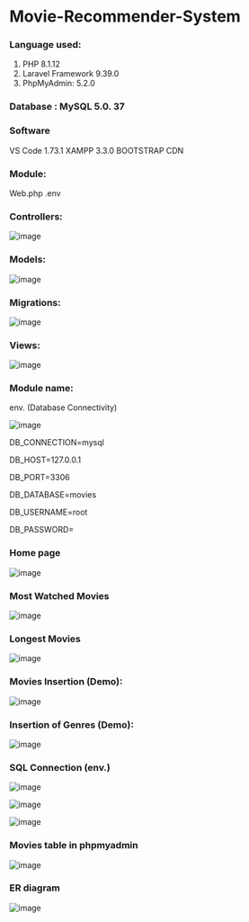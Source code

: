 # Movie-Recommender-System

### Language used:
1)	PHP 8.1.12
2)	Laravel Framework 9.39.0
3)	PhpMyAdmin: 5.2.0

### Database : MySQL  5.0. 37	

### Software 
VS Code 1.73.1
XAMPP 3.3.0
BOOTSTRAP CDN

### Module:
Web.php
.env

### Controllers:

![image](https://github.com/AnaG260220/Movie-Recommender-System/assets/61514957/82d0495f-6f95-4a0e-b162-fe0d8598b7eb)

### Models:
 
![image](https://github.com/AnaG260220/Movie-Recommender-System/assets/61514957/6e057546-3762-4977-b97a-896a0e606567)

### Migrations:

![image](https://github.com/AnaG260220/Movie-Recommender-System/assets/61514957/edc75626-eabb-4856-8d3f-674910bb5026)

### Views:

![image](https://github.com/AnaG260220/Movie-Recommender-System/assets/61514957/74cee116-3571-4fda-be60-da8df3c72126)

### Module name:

env. (Database Connectivity)

![image](https://github.com/AnaG260220/Movie-Recommender-System/assets/61514957/c78367ac-75c7-4626-832f-44be1d3be9b3)
 
DB_CONNECTION=mysql

DB_HOST=127.0.0.1

DB_PORT=3306

DB_DATABASE=movies

DB_USERNAME=root

DB_PASSWORD=
      
### Home page
![image](https://github.com/AnaG260220/Movie-Recommender-System/assets/61514957/236cdafc-89de-4e7c-9456-b4a05a8d55eb)

### Most Watched Movies
![image](https://github.com/AnaG260220/Movie-Recommender-System/assets/61514957/e8959b25-0502-49b3-94c3-5bca1b6444ef)

### Longest Movies
![image](https://github.com/AnaG260220/Movie-Recommender-System/assets/61514957/31d3e55f-b44e-42c0-9ebf-e80f32d1c149)

### Movies Insertion  (Demo):
![image](https://github.com/AnaG260220/Movie-Recommender-System/assets/61514957/c6be10a2-8221-4b4a-9d49-87d65a785d9b)
      
### Insertion of Genres (Demo):
![image](https://github.com/AnaG260220/Movie-Recommender-System/assets/61514957/df3bb1c0-c916-4740-8b5a-d5da3427fd06)
      
### SQL Connection (env.)
![image](https://github.com/AnaG260220/Movie-Recommender-System/assets/61514957/5fcb2fd6-d918-4b49-8b58-aa4fe77fe178)

![image](https://github.com/AnaG260220/Movie-Recommender-System/assets/61514957/1f3f36f2-3598-43d8-907e-785130fc9384)

![image](https://github.com/AnaG260220/Movie-Recommender-System/assets/61514957/e76fe1d5-21b2-467c-aaa5-bd1de8b8e210)

### Movies table in phpmyadmin 
![image](https://github.com/AnaG260220/Movie-Recommender-System/assets/61514957/bed66276-7071-484f-86c1-7905150c0d72)
  
### ER diagram
![image](https://github.com/AnaG260220/Movie-Recommender-System/assets/61514957/ad0036b7-6217-47a3-a46d-c93ac4267668)



      






